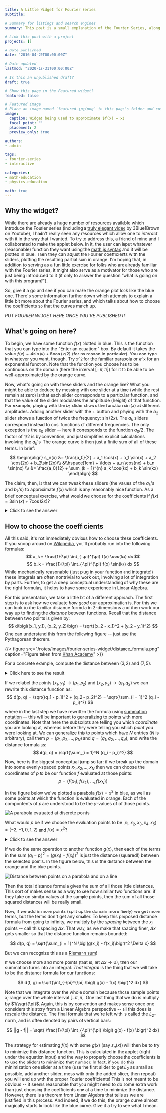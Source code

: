 ```yaml
---
title: A Little Widget for Fourier Series
subtitle: 

# Summary for listings and search engines
summary: This post is a small explanation of the Fourier Series, along with a little widget which allows you to graphically build up the series for a function of your choice by choosing appropriate coefficients. 

# Link this post with a project
projects: []

# Date published
date: "2016-04-20T00:00:00Z"

# Date updated
lastmod: "2020-12-31T00:00:00Z"

# Is this an unpublished draft?
draft: true

# Show this page in the Featured widget?
featured: false

# Featured image
# Place an image named `featured.jpg/png` in this page's folder and customize its options here.
image:
  caption: Widget being used to approximate $f(x) = x$
  focal_point: ""
  placement: 2
  preview_only: true

authors:
- admin

tags:
- fourier-series
- interactive

categories:
- math-education
- physics-education

math: true
---
```


## Why the widget?

While there are already a huge number of resources available which introduce the
Fourier series (including a [truly elegant video](https://youtu.be/r6sGWTCMz2k)
by 3Blue1Brown on Youtube), I hadn't really seen any resources which allow one
to *interact* with it in the way that I wanted. 
To try to address this, a friend of mine and I collaborated to make the 
applet below. 
In it, the user can input whatever (reasonable) function they want using the 
[math.js syntax](https://mathjs.org/docs/expressions/syntax.html)
and it will be plotted in blue.
Then they can adjust the Fourier coefficients with the sliders, plotting the
resulting partial sum in orange.
I'm hoping that, in addition to serving as a fun little exercise for folks who
are already familiar with the Fourier series, it might also serve as a motivator
for those who are just being introduced to it (if only to answer the question
"what is going on with this program?").

So, give it a go and see if you can make the orange plot look like the blue one.
There's some information further down which attempts to explain a little bit 
more about the Fourier series, and which talks about how to choose the
coefficients so that the curves match up.

*PUT FOURIER WIDGET HERE ONCE YOU'VE PUBLISHED IT*

## What's going on here?

To begin, we have some function $f(x)$ plotted in blue.
This is the function that you can type into the "Enter an equation:" box.
By default it takes the value $f(x) = 4\sin(x) + 5\cos(x/2)$ (for no reason in
particular).
You can type in whatever you want, though. 
Try `x^2` for the familiar parabola or `e^x` for an exponential function.
Note that the function you choose has to be continuous on the domain (here
the interval $[-\pi, \pi]$) for it to be able to be well-approximated by the
orange curve.

Now, what's going on with these sliders and the orange line?
What you might be able to deduce by messing with one slider at a time (while the
rest remain at zero) is that each slider corresponds to a particular function,
and that the value of the slider modulates the amplitude (height) of that
function.
For example, playing with the $b_1$ slider shows the function $\sin(x)$ at
different amplitudes.
Adding another slider with the $+$ button and playing with the $b_2$ slider
shows a function of twice the frequency: $\sin(2x)$. 
The $a_k$ sliders correspond instead to $\cos$ functions of different 
frequencies.
The only exception is the $a_0$ slider -- here it corresponds to the function
$a_0/2$.
The factor of $1/2$ is by convention, and just simplifies explicit calculations
involving the $a_k$'s. 
The orange curve is then just a finite sum of all of these terms. 
In brief:

$$
\begin{align}
s_n(x) &= \frac{a_0}{2} + a_1 \cos(x) + b_1 \sin(x) + a_2 \cos(2x) + b_2\sin(2x)\\\ 
&\\hspace{1cm} + \ldots + a_n \cos(nx) + b_n \sin(nx) \\\ 
&= \frac{a_0}{2} + \sum_{k = 1}^{n} a_k \cos(kx) + b_k \sin(kx)
\end{align}
$$

The claim, then, is that we can tweak these sliders (the values of the $a_k$'s
and $b_k$'s) to approximate $f(x)$ which is any reasonably nice function.
As a brief conceptual exercise, what would we choose for the coefficients if
$f(x) = 3\sin(x) + 7\cos(2x)$?

<details>
	<summary>
	Click to see the answer
	</summary>
	
> Choosing $b_1 = 3$, $a_2 = 7$ and all other coefficients to be zero does the
trick.
In fact, these are the only choices that will work (this fact is non-obvious).
</details>

## How to choose the coefficients
All this said, it's not immediately obvious how to choose these coefficients.
If you snoop around on
[Wikipedia](https://www.wikiwand.com/en/Fourier_series#Definition), you'll
probably run into the following formulas:
$$
a_k = \frac{1}{\pi} \int_{-\pi}^{\pi} f(x) \cos(kx) dx
$$
$$
b_k = \frac{1}{\pi} \int_{-\pi}^{\pi} f(x) \sin(kx) dx
$$
While mechanically reasonable (just plug in your function and integrate!) these
integrals are often nontrivial to work out, involving a lot of integration by
parts.
Further, to get a deep conceptual understanding of why these are the right
formulas, it helps to have some experience in Linear Algebra.

For this presentation, we take a little bit of a different approach.
The first step is to ask how we evaluate *how good* our approximation is.
For this we can look to the familiar distance formula in 2-dimensions and then
work our way up to finding the *distance* between functions.
Recall that the distance between two points is given by:
$$
d\bigl((x_1, y_1), (x_2, y_2)\bigr) = \sqrt{(x_2 - x_1)^2 + (y_2 - y_1)^2}
$$
One can understand this from the following figure -- just use the Pythagorean
theorem.

{{< figure src="/notes/images/fourier-series-widget/distance_formula.png" caption="Figure taken from [Khan Academy](https://www.khanacademy.org/math/geometry/hs-geo-analytic-geometry/hs-geo-distance-and-midpoints/a/distance-formula)"  >}}

For a concrete example, compute the distance between $(3, 2)$ and $(7, 5)$.

<details>
	<summary>
	Click here to see the result
	</summary>
	
> Writing out the distance formula gives:
$$
d\bigl((3, 2), (7, 5)\bigr) = \sqrt{(3 - 7)^2 + (2 - 5)^2} = \sqrt{25} = 5
$$
</details>

If we relabel the points $(x_1, y_1) \to (p_1, p_2)$ and 
$(x_2, y_2) \to (q_1, q_2)$ we can rewrite this distance function as:
$$
d(p, q) = \sqrt{(q_1 - p_1)^2 + (q_2 - p_2)^2} = \sqrt{\sum_{i = 1}^2 (q_i - p_i)^2}
$$

where in the last step we have rewritten the formula using
[summation notation](https://www.khanacademy.org/math/ap-calculus-ab/ab-integration-new/ab-6-3/a/review-summation-notation)
-- this will be important to generalizing to points with more coordinates.
Note that here the subscripts are telling you which *coordinate* you are looking
at, whereas before they were telling you which *point* you were looking at.
We can generalize this to points which have $N$ entries ($N$ is arbitrary), call
them $p = (p_1, p_2, \ldots, p_N)$ and $q = (q_1, q_2, \ldots, q_N)$, and write
the distance formula as:
$$
d(p, q) = \sqrt{\sum_{i = 1}^N (q_i - p_i)^2}
$$

Now, here is the biggest conceptual jump so far: if we break up the domain into
some evenly-spaced points $x_1, x_2, \ldots, x_N$ then we can choose the
coordinates of $p$ to be our function $f$ evaluated at those points:
$$
p = \bigl(f(x_1), f(x_2), \ldots, f(x_N)\bigr)
$$

In the figure below we've plotted a parabola $f(x) = x^2$ in blue, as well as
some points at which the function is evaluated in orange.
Each of the compontents of $p$ are understood to be the $y$-values of of those
points.

![A parabola evaluated at discrete points](notes/images/fourier-series-widget/evaluated_at_discrete_points.png)

What would $p$ be if we choose the evaluation points to be
$(x_1, x_2, x_3, x_4, x_5) = (-2, -1, 0, 1, 2)$ and $f(x) = x^2$?

<details>
	<summary>
		Click to see the answer
	</summary>
	
> $$
p = \bigl( f(x_1), f(x_2), f(x_3), f(x_4), f(x_5) \bigr) = (4, 1, 0, 1, 4)
$$
</details>

If we do the same operation to another function $g(x)$, then each of the terms
in the sum $(q_i - p_i)^2 = (g(x_i) - f(x_i))^2$ is just the distance (squared!)
between the selected points.
In the figure below, this is the distance between the orange and the blue
points.

![Distance between points on a parabola and on a line](notes/images/fourier-series-widget/distance_between_points.png)

Then the total distance formula gives the sum of all those little distances.
This sort of makes sense as a way to see how similar two functions are: if they
take on similar values at the sample points, then the sum of all those squared
distances will be really small.

Now, if we add in more points (split up the domain more finely) we get more
terms, but the terms don't get any smaller.
To keep this proposed distance formula from going to infinity, we multiply by
the *spacing* between the $x_i$ points -- call this spacing $\Delta x$.
That way, as we make that spacing finer, $\Delta x$ gets smaller so that the
distance function remains bounded:

$$
d(p, q) = \sqrt{\sum_{i = 1}^N \bigl(g(x_i) - f(x_i)\bigr)^2 \Delta x}
$$

But we can recognize this as a [Riemann sum](https://www.khanacademy.org/math/ap-calculus-ab/ab-integration-new/ab-6-3/a/riemann-sums-with-summation-notation)!

If we choose more and more points (that is, let $\Delta x \to 0$), then our
summation turns into an integral.
*That integral* is the thing that we will take to be the distance formula for
our functions:

$$
d(f, g) = \sqrt{\int_{-\pi}^{\pi} \bigl( g(x) - f(x) \bigr)^2 dx}
$$

Note that we integrate over the whole domain because those sample points $x_i$
range over the whole interval $[-\pi, \pi]$. 
One last thing that we do is multiply by $1/\sqrt{\pi}$.
Again, this is by convention and makes sense once one considers this story from
a Linear Algebra perspective -- all this does is rescale the distance.
The final formula that we're left with is called the $L_2$-norm, and is often
denoted by pairs of vertical bars:

$$
||g - f|| = \sqrt{ \frac{1}{\pi} \int_{-\pi}^{\pi} \bigl( g(x) - f(x) \bigr)^2 dx}
$$

The strategy for estimating $f(x)$ with some $g(x)$ (say $s_n(x)$) will then be
to try to minimize this distance function.
This is calculated in the applet (right under the equation input) and the way to
properly choose the coefficients is to use the sliders to minimize that number.
In fact, if you do this minimization one slider at a time (use the first slider
to get $L_2$ as small as possible, add another slider, mess with only the
added slider, then repeat) you will end up with the proper Fourier coefficients!
This is not meant to be obvious -- it seems reasonable that you might need to do
some extra work than just choosing the coefficients one at a time to minimize
the distance.
However, there is a theorem from Linear Algebra that tells us we are justified
in this process. 
And indeed, if we do this, the orange curve almost magically starts to look like
the blue curve.
Give it a try to see what I mean.
